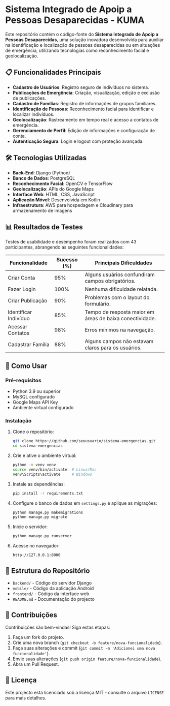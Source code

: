 # Sistema Integrado de Apoip a Pessoas Desaparecidas - KUMA

Este repositório contém o código-fonte do **Sistema Integrado de Apoip a Pessoas Desaparecidas**, uma solução inovadora desenvolvida para auxiliar na identificação e localização de pessoas desaparecidas ou em situações de emergência, utilizando tecnologias como reconhecimento facial e geolocalização.

## 📋 Funcionalidades Principais

- **Cadastro de Usuários**: Registro seguro de indivíduos no sistema.  
- **Publicações de Emergência**: Criação, visualização, edição e exclusão de publicações.  
- **Cadastro de Famílias**: Registro de informações de grupos familiares.  
- **Identificação de Pessoas**: Reconhecimento facial para identificar e localizar indivíduos.  
- **Geolocalização**: Rastreamento em tempo real e acesso a contatos de emergência.  
- **Gerenciamento de Perfil**: Edição de informações e configuração de conta.  
- **Autenticação Segura**: Login e logout com proteção avançada.  

## 🛠️ Tecnologias Utilizadas

- **Back-End**: Django (Python)  
- **Banco de Dados**: PostgreSQL  
- **Reconhecimento Facial**: OpenCV e TensorFlow  
- **Geolocalização**: APIs do Google Maps  
- **Interface Web**: HTML, CSS, JavaScript  
- **Aplicação Móvel**: Desenvolvida em Kotlin  
- **Infraestrutura**: AWS para hospedagem e Cloudinary para armazenamento de imagens  

## 📊 Resultados de Testes

Testes de usabilidade e desempenho foram realizados com 43 participantes, abrangendo as seguintes funcionalidades:  

| **Funcionalidade**       | **Sucesso (%)** | **Principais Dificuldades**                                  |
|---------------------------|-----------------|-------------------------------------------------------------|
| Criar Conta              | 95%             | Alguns usuários confundiram campos obrigatórios.            |
| Fazer Login              | 100%            | Nenhuma dificuldade relatada.                               |
| Criar Publicação         | 90%             | Problemas com o layout do formulário.                       |
| Identificar Indivíduo    | 85%             | Tempo de resposta maior em áreas de baixa conectividade.    |
| Acessar Contatos         | 98%             | Erros mínimos na navegação.                                 |
| Cadastrar Família        | 88%             | Alguns campos não estavam claros para os usuários.          |

## 🚀 Como Usar

### Pré-requisitos
- Python 3.9 ou superior  
- MySQL configurado  
- Google Maps API Key  
- Ambiente virtual configurado  

### Instalação

1. Clone o repositório:
   ```bash
   git clone https://github.com/seuusuario/sistema-emergencias.git
   cd sistema-emergencias
   ```

2. Crie e ative o ambiente virtual:
   ```bash
   python -m venv venv
   source venv/bin/activate  # Linux/Mac
   venv\Scripts\activate     # Windows
   ```

3. Instale as dependências:
   ```bash
   pip install -r requirements.txt
   ```

4. Configure o banco de dados em `settings.py` e aplique as migrações:
   ```bash
   python manage.py makemigrations
   python manage.py migrate
   ```

5. Inicie o servidor:
   ```bash
   python manage.py runserver
   ```

6. Acesse no navegador:
   ```
   http://127.0.0.1:8000
   ```

## 📂 Estrutura do Repositório

- `backend/` - Código do servidor Django  
- `mobile/` - Código da aplicação Android  
- `frontend/` - Código da interface web  
- `README.md` - Documentação do projecto  

## 🌟 Contribuições

Contribuições são bem-vindas! Siga estas etapas:

1. Faça um fork do projeto.  
2. Crie uma nova branch (`git checkout -b feature/nova-funcionalidade`).  
3. Faça suas alterações e commit (`git commit -m 'Adicionei uma nova funcionalidade'`).  
4. Envie suas alterações (`git push origin feature/nova-funcionalidade`).  
5. Abra um Pull Request.

## 📝 Licença

Este projecto está licenciado sob a licença MIT - consulte o arquivo `LICENSE` para mais detalhes.


